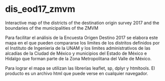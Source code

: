 # dis_eod17_zmvm
Interactive map of the districts of the destination origin survey 2017 and the boundaries of the municipalities of the ZMVM

Para facilitar el análisis de la Encuesta Origen Destino 2017 se elabora este mapa en el que pueden compararse
los limites de los distritos definidos por el Instituto de Ingenieria de la UNAM y los limites administrativos 
de las alcadías de la Ciudad de México y municipios del Estado de México e Hidalgo que forman parte de la 
Zona Metropolitana del Valle de México. 

Para lograr el mapa se utilizan las librerías leaflet, sp, dplyr y htmltools. El producto es un archivo html que puede verse en cualquier navegador.  
